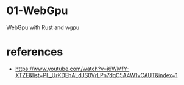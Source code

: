 # 01-WebGpu
WebGpu with Rust and wgpu

# references

- https://www.youtube.com/watch?v=i6WMfY-XTZE&list=PL_UrKDEhALdJS0VrLPn7dqC5A4W1vCAUT&index=1
